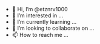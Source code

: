- 👋 Hi, I’m @etznrv1000
- 👀 I’m interested in ...
- 🌱 I’m currently learning ...
- 💞️ I’m looking to collaborate on ...
- 📫 How to reach me ...
<!---etznrv1000/etznrv1000 is a ✨ special ✨ repository because its `README.md` (this file) appears on your GitHub profile.
You can click the Preview link to take a look at your changes.--->
